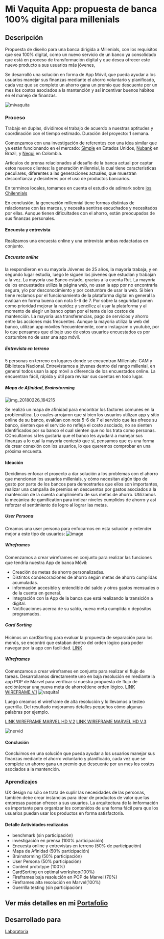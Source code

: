 # Mi Vaquita App: propuesta de banca 100% digital para millenials
## Descripción
Propuesta de diseño para una banca dirigida a Millenials, con los requisitos que sea 100% digital, como un nuevo servicio de un banco ya consolidado que está en proceso de transformación digital y que desea ofrecer este nuevo producto a sus usuarios más jóvenes,

Se desarrolló una solución en forma de App Móvil, que pueda ayudar a los usuarios manejar sus finanzas mediante el ahorro voluntario y planificado, cada vez que se complete un ahorro gana un premio que descuente por un mes los costos asociados a la mantención y así incentivar buenos hábitos en el manejo de finanzas.

![mivaquita](https://user-images.githubusercontent.com/32280840/37885661-ecb01b64-308c-11e8-9ddd-44d8ad4c146d.png)

### Proceso
Trabajo en duplas, dividimos el trabajo de acuerdo a nuestras aptitudes y coordinación con el tiempo estimado. Duración del proyecto: 1 semana.

Comenzamos con una investigación de referentes con una idea similar que ya están funcionando en el mercado: [Simple](https://www.simple.com/) en Estados Unidos, [Nubank](https://www.nubank.com.br/) en Brazil, y [Nequi](https://www.nequi.com/) en Colombia.

Articulos de prensa relacionados al desafío de la banca actual por captar estos nuevos clientes: la generación millennial, la cual tiene caracteristicas peculiares, diferentes a las generaciones actuales, que muestran desconfianza y desinteres por el uso de productos bancarios.

En terminos locales, tomamos en cuenta el estudio de adimark sobre [los Chilennials](http://www.adimark.cl/es/estudios/dinamica.asp?id=385)

En conclusión, la generación millennial tiene formas distintas de relacionarse con las marcas, y necesita sentirse escuchados y necesitados por ellas. Aunque tienen dificultades con el ahorro, están preocupados de sus finanzas personales.

#### Encuesta y entrevista
Realizamos una encuesta online y una entrevista ambas redactadas en conjunto.

##### Encuesta online
la respondieron en su mayoría Jóvenes de 25 años, la mayoría trabaja, y en segundo lugar estudia, luego le siguen los jóvenes que estudian y trabajan a la vez. La mayoría usa Banco estado, gracias a la cuenta Rut.
La mayoría de los encuestados utiliza la página web, no usan la app por no encontrarla segura, y/o por desconocimiento y  por costumbre de usar la web.
Si bien tiene reclamos por el funcionamiento de la plataforma digital en general la evalúan en forma buena con nota 5-6 de 7. Por sobre la seguridad ponen como prioridad mejorar la rapidez y sencillez al usar la plataforma y al momento de elegir un banco optan por el tema de los costos de mantención.
La mayoría usa transferencias, pago de servicios y ahorro entre las acciones más frecuentes.
Aunque la mayoría utiliza la web del banco, utilizan app móviles frecuentemente, como instagram o youtube, por lo que pensamos que el bajo uso de estos usuarios encuestados es por costumbre no de usar una app móvil.



##### Entrevista en terreno
5 personas en terreno en lugares donde se encuentran Millenials: GAM y Biblioteca Nacional.
Entrevistamos a jóvenes dentro del rango millenial, en general todos usan la app móvil a diferencia de los encuestados online. La encuentran fácil, rápida y útil para revisar sus cuentas en todo lugar.

##### Mapa de Afinidad, Brainstorming
![img_20180226_194215](https://user-images.githubusercontent.com/32280840/37895408-98b56cc8-30b7-11e8-97ed-ddf4b2d9c396.jpg)

Se realizó un mapa de afinidad para encontrar los factores comunes en la problemática.
Lo cuales arrojaron que si bien los usuarios utilizan app y sitio online de su banco, evalúan con nota 5-6 de 7 el servicio que les ofrece su banco, sienten que el servicio no refleja el costo asociado, no se sienten identificados por su banco el cual sienten que no los trata como personas.
COnsultamos si les gustaría que el banco les ayudará a manejar sus finanzas a lo cual la mayoría contestó que sí, pensamos que es una forma de crear conexión con los usuarios, lo que queremos comprobar en una próxima encuesta.

#### Ideación
Decidimos enfocar el proyecto a dar solución a los problemas con el ahorro que mencionan los usuarios millenials, y cómo necesitan algún tipo de gesto por parte de los bancos para demostrarles que ellos son importantes, realizar una campaña de premios en descuentos por gastos asociados a la mantención de la cuenta cumplimiento de sus metas de ahorro. Utilizamos la mecánica de gamification para indicar niveles cumplidos de ahorro y así reforzar el sentimiento de logro al lograr las metas.

##### User Persona
Creamos una user persona para enfocarnos en esta solución y entender mejor a este tipo de usuarios:
![image](https://user-images.githubusercontent.com/32280840/37895235-11779056-30b7-11e8-8a7f-aa84b4a97a98.png)

##### Wireframes
Comenzamos a crear wireframes en conjunto para realizar las funciones que tendría nuestra App de banca Móvil:
- Creación de metas de ahorro personalizadas.
- Distintos condecoraciones de ahorro según metas de ahorro cumplidas acumuladas.
- información accesible y entendible del saldo y otros gastos mensuales o de la cuenta en general.
- Integración con la App de la banca que está realizando la transición a digital.
- Notificaciones acerca de su saldo, nueva meta cumplida o depósitos programados.


##### Card Sorting
Hicimos un cardSorting para evaluar la propuesta de separación para los menús, se encontró que estaban dentro del orden lógico para poder navegar por la app con facilidad.
[LINK](https://www.optimalworkshop.com/optimalsort/gmobzp1l/88cqzo23/shared-results/)

##### Wireframes
Comenzamos a crear wireframes en conjunto para realizar el flujo de tareas. Desarrollamos directamente uno en baja resolución en mediante la app POP de Marvel para verificar si nuestra propuesta de flujo de acción(crear una nueva meta de ahorro)tiene orden lógico.
[LINK WIREFRAME V.1](https://marvelapp.com/8189684)
![vaquita1](https://user-images.githubusercontent.com/32280840/37898053-2f527544-30be-11e8-8373-d2537ea67f7a.jpg)

Luego creamos el wireframe de alta resolución y lo llevamos a testeo guerrilla. Del resultado mejoramos detalles pequeños cómo algunas palabras por ejemplo.

[LINK WIREFRAME MARVEL HD V.2](https://marvelapp.com/81ag194)
[LINK WIREFRAME MARVEL HD V.3](https://marvelapp.com/40hddj5)

![nervid](https://user-images.githubusercontent.com/32280840/37899433-e43a06e0-30c1-11e8-839d-408b4e7410fd.png)


#### Conclusión
Concluimos en una solución que pueda ayudar a los usuarios manejar sus finanzas mediante el ahorro voluntario y planificado, cada vez que se complete un ahorro gana un premio que descuente por un mes los costos asociados a la mantención.

### Aprendizajes
UX design no sólo se trata de suplir las necesidades de las personas, también debe crear instancias para idear de productos de valor que las empresas puedan ofrecer a sus usuarios.
La arquitectura de la imformación es importante para organizar los contenidos de una forma fácil para que los usuarios puedan usar los productos en forma satisfactoría.

#### Detalle Actividades realizadas
- benchmark (sin participación)
- investigación en prensa (100% participación)
- Encuesta online y entrevistas en terreno (50% de participación)
- Mapa de Afinidad (50% participación)
- Brainstorming (50% participación)
- User Persona (50% participación)
- Content prototype (100%)
- CardSorting en optimal workshop(100%)
- Fireframes baja resolución en POP de Marvel (70%)
- Fireframes alta resolución en Marvel(100%)
- Guerrilla testing (sin participación)

## Ver más detalles en mi [Portafolio](https://jotavasquez.github.io/portafolio-j/)

## Desarrollado para 
[Laboratoria](http://laboratoria.la)



